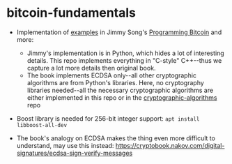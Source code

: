# bitcoin-fundamentals

* Implementation of [examples](https://github.com/jimmysong/programmingbitcoin) 
in Jimmy Song's [Programming Bitcoin](https://www.oreilly.com/library/view/programming-bitcoin/9781492031482/) and more:
  * Jimmy's implementation is in Python, which hides a lot of interesting details. This repo implements
    everything in "C-style" C++--thus we capture a lot more details then original book.
  * The book implements ECDSA only--all other cryptographic algorithms are from Python's libraries. Here,
    no cryptography libraries needed--all the necessary cryptographic algorithms are either implemented in this
    repo or in the [cryptographic-algorithms](https://github.com/alex-lt-kong/cryptographic-algorithms) 
repo

* Boost library is needed for 256-bit integer support: `apt install libboost-all-dev` 

* The book's analogy on ECDSA makes the thing even more difficult to understand, may use this instead: https://cryptobook.nakov.com/digital-signatures/ecdsa-sign-verify-messages
